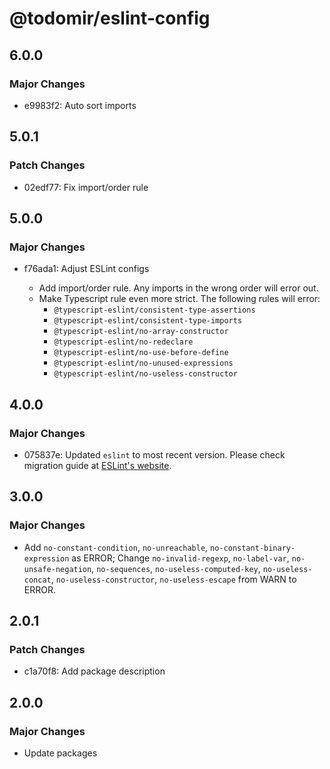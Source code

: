 # @todomir/eslint-config

## 6.0.0

### Major Changes

- e9983f2: Auto sort imports

## 5.0.1

### Patch Changes

- 02edf77: Fix import/order rule

## 5.0.0

### Major Changes

- f76ada1: Adjust ESLint configs

  - Add import/order rule. Any imports in the wrong order will error out.
  - Make Typescript rule even more strict. The following rules will error:
    - `@typescript-eslint/consistent-type-assertions`
    - `@typescript-eslint/consistent-type-imports`
    - `@typescript-eslint/no-array-constructor`
    - `@typescript-eslint/no-redeclare`
    - `@typescript-eslint/no-use-before-define`
    - `@typescript-eslint/no-unused-expressions`
    - `@typescript-eslint/no-useless-constructor`

## 4.0.0

### Major Changes

- 075837e: Updated `eslint` to most recent version. Please check migration guide at [ESLint's website](https://eslint.org/docs/latest/user-guide/migrating-to-8.0.0).

## 3.0.0

### Major Changes

- Add `no-constant-condition`, `no-unreachable`, `no-constant-binary-expression` as ERROR; Change `no-invalid-regexp`, `no-label-var`, `no-unsafe-negation`, `no-sequences`, `no-useless-computed-key`, `no-useless-concat`, `no-useless-constructor`, `no-useless-escape` from WARN to ERROR.

## 2.0.1

### Patch Changes

- c1a70f8: Add package description

## 2.0.0

### Major Changes

- Update packages
